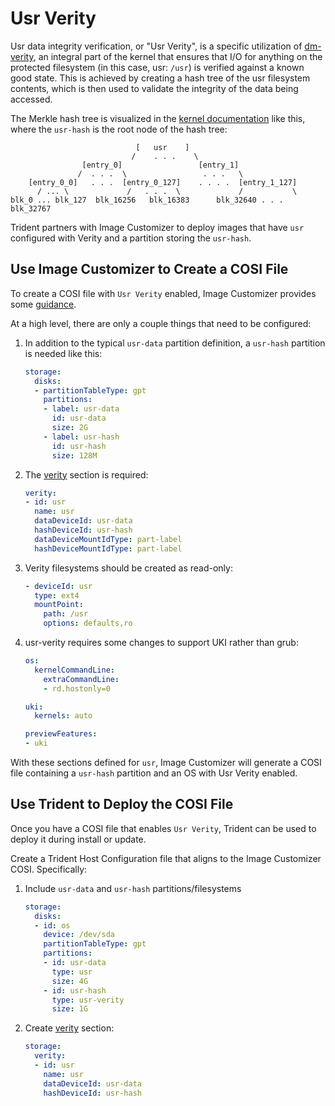 
# Usr Verity

Usr data integrity verification, or "Usr Verity", is a specific utilization
of [dm-verity](https://www.kernel.org/doc/html/latest/admin-guide/device-mapper/verity.html),
an integral part of the kernel that ensures that I/O for anything on the
protected filesystem (in this case, usr: `/usr`) is verified against a known
good state. This is achieved by creating a hash tree of the usr filesystem
contents, which is then used to validate the integrity of the data being
accessed.

The Merkle hash tree is visualized in the
[kernel documentation](https://docs.kernel.org/admin-guide/device-mapper/verity.html)
like this, where the `usr-hash` is the root node of the hash tree:

``` text
                            [   usr    ]
                           /    . . .    \
                [entry_0]                 [entry_1]
               /  . . .  \                 . . .   \
    [entry_0_0]   . . .  [entry_0_127]    . . . .  [entry_1_127]
      / ... \             /   . . .  \             /           \
blk_0 ... blk_127  blk_16256   blk_16383      blk_32640 . . . blk_32767
```

Trident partners with Image Customizer to deploy images that have `usr`
configured with Verity and a partition storing the `usr-hash`.

## Use Image Customizer to Create a COSI File

To create a COSI file with `Usr Verity` enabled, Image Customizer provides some
[guidance](https://microsoft.github.io/azure-linux-image-tools/imagecustomizer/concepts/verity.html).

At a high level, there are only a couple things that need to be configured:

1. In addition to the typical `usr-data` partition definition, a `usr-hash`
   partition is needed like this:

    ``` yaml
    storage:
      disks:
      - partitionTableType: gpt
        partitions:
        - label: usr-data
          id: usr-data
          size: 2G
        - label: usr-hash
          id: usr-hash
          size: 128M
    ```

2. The [verity](https://microsoft.github.io/azure-linux-image-tools/imagecustomizer/api/configuration/verity.html)
   section is required:

    ``` yaml
    verity:
    - id: usr
      name: usr
      dataDeviceId: usr-data
      hashDeviceId: usr-hash
      dataDeviceMountIdType: part-label
      hashDeviceMountIdType: part-label
    ```

3. Verity filesystems should be created as read-only:

    ``` yaml
    - deviceId: usr
      type: ext4
      mountPoint:
        path: /usr
        options: defaults,ro
    ```

4. usr-verity requires some changes to support UKI rather than grub:

    ``` yaml
    os:
      kernelCommandLine:
        extraCommandLine:
        - rd.hostonly=0

    uki:
      kernels: auto

    previewFeatures:
    - uki
    ```

With these sections defined for `usr`, Image Customizer will generate a COSI
file containing a `usr-hash` partition and an OS with Usr Verity enabled.

## Use Trident to Deploy the COSI File

Once you have a COSI file that enables `Usr Verity`, Trident can be used to
deploy it during install or update.

Create a Trident Host Configuration file that aligns to the Image Customizer
COSI. Specifically:

1. Include `usr-data` and `usr-hash` partitions/filesystems

    ```yaml
    storage:
      disks:
      - id: os
        device: /dev/sda
        partitionTableType: gpt
        partitions:
        - id: usr-data
          type: usr
          size: 4G
        - id: usr-hash
          type: usr-verity
          size: 1G
    ```

2. Create [verity](../Reference/Host-Configuration/API-Reference/VerityDevice.md)
   section:

    ```yaml
    storage:
      verity:
      - id: usr
        name: usr
        dataDeviceId: usr-data
        hashDeviceId: usr-hash
    ```
